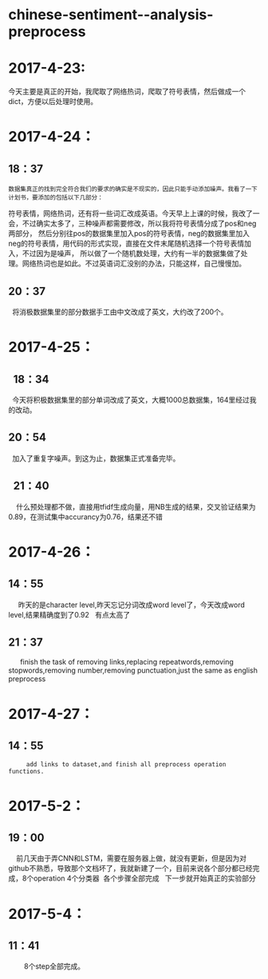 # chinese-sentiment--analysis-preprocess
2017-4-23:
====  
   今天主要是真正的开始，我爬取了网络热词，爬取了符号表情，然后做成一个dict，方便以后处理时使用。


2017-4-24：
====  

  18：37
  -------  

    数据集真正的找到完全符合我们的要求的确实是不现实的，因此只能手动添加噪声。我看了一下计划书，要添加的包括以下几部分：
符号表情，网络热词，还有将一些词汇改成英语。今天早上上课的时候，我改了一会，不过确实太多了，三种噪声都需要修改，所以我将符号表情分成了pos和neg两部分，
然后分别往pos的数据集里加入pos的符号表情，neg的数据集里加入neg的符号表情，用代码的形式实现，直接在文件末尾随机选择一个符号表情加入，不过因为是噪声，
所以做了一个随机数处理，大约有一半的数据集做了处理。网络热词也是如此。不过英语词汇没别的办法，只能这样，自己慢慢加。


   20：37
   -------  
         将消极数据集里的部分数据手工由中文改成了英文，大约改了200个。
  
  
2017-4-25：
====
   
   18：34
   ------- 
   
         今天将积极数据集里的部分单词改成了英文，大概1000总数据集，164里经过我的改动。
   
   
   20：54
   ------- 
   
         加入了重复字噪声。到这为止，数据集正式准备完毕。
     
   
   
   21：40
   ------- 
   
         什么预处理都不做，直接用tfidf生成向量，用NB生成的结果，交叉验证结果为0.89，在测试集中accurancy为0.76，结果还不错
     
2017-4-26：
====

   14：55
   ------- 
          昨天的是character level,昨天忘记分词改成word level了，今天改成word level,结果精确度到了0.92   有点太高了
      
   21：37
   ------- 
         finish the task of removing links,replacing repeatwords,removing stopwords,removing number,removing punctuation,just the same as english preprocess
      
      
2017-4-27：
====

   14：55
   -------
         add links to dataset,and finish all preprocess operation functions.



2017-5-2：
====

   19：00
   -------
         前几天由于弄CNN和LSTM，需要在服务器上做，就没有更新，但是因为对github不熟悉，导致那个文档坏了，我就新建了一个，目前来说各个部分都已经完成，8个operation  4个分类器  各个步骤全部完成   下一步就开始真正的实验部分
         
         
2017-5-4：
====

   11：41
   -------
         8个step全部完成。
